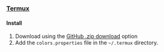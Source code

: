 ### [Termux](https://termux.dev/en/)

#### Install

1. Download using the [GitHub .zip download](https://github.com/moonbloom-theme/termux/archive/master.zip) option
1. Add the `colors.properties` file in the `~/.termux` directory.